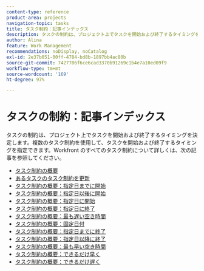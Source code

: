 ```yaml
---
content-type: reference
product-area: projects
navigation-topic: tasks
title: タスク制約：記事インデックス
description: タスクの制約は、プロジェクト上でタスクを開始および終了するタイミングを決定します。複数のタスク制約を使用して、タスクを開始および終了するタイミングを指定できます。Workfront のすべてのタスク制約について詳しくは、次の記事を参照してください。
author: Alina
feature: Work Management
recommendations: noDisplay, noCatalog
exl-id: 2e37b051-00ff-4784-bd8b-1897bb4ac80b
source-git-commit: 7427706f6ce6cad3370b91269c1b4e7a10ed09f9
workflow-type: tm+mt
source-wordcount: '169'
ht-degree: 97%

---
```


# タスクの制約：記事インデックス

<!-- Audited: 1/2024 -->

タスクの制約は、プロジェクト上でタスクを開始および終了するタイミングを決定します。複数のタスク制約を使用して、タスクを開始および終了するタイミングを指定できます。Workfront のすべてのタスク制約について詳しくは、次の記事を参照してください。

* [タスク制約の概要](../../../manage-work/tasks/task-constraints/task-constraint-overview.md)
* [あるタスクのタスク制約を更新](../../../manage-work/tasks/task-constraints/update-task-constraint-of-task.md)
* [タスク制約の概要：指定日までに開始](../../../manage-work/tasks/task-constraints/start-no-later-than.md)
* [タスク制約の概要：指定日以後に開始](../../../manage-work/tasks/task-constraints/start-no-earlier-than.md)
* [タスク制約の概要：指定日に開始](../../../manage-work/tasks/task-constraints/must-start-on.md)
* [タスク制約の概要：指定日に終了](../../../manage-work/tasks/task-constraints/must-finish-on.md)
* [タスク制約の概要：最も遅い空き時間](../../../manage-work/tasks/task-constraints/latest-available-time.md)
* [タスク制約の概要：固定日付](../../../manage-work/tasks/task-constraints/fixed-dates.md)
* [タスク制約の概要：指定日までに終了](../../../manage-work/tasks/task-constraints/finish-no-later-than.md)
* [タスク制約の概要：指定日以降に終了](../../../manage-work/tasks/task-constraints/finish-no-earlier-than.md)
* [タスク制約の概要：最も早い空き時間](../../../manage-work/tasks/task-constraints/earliest-available-time.md)
* [タスク制約の概要：できるだけ早く](../../../manage-work/tasks/task-constraints/as-soon-as-possible.md)
* [タスク制約の概要：できるだけ遅く](../../../manage-work/tasks/task-constraints/as-late-as-possible.md)
